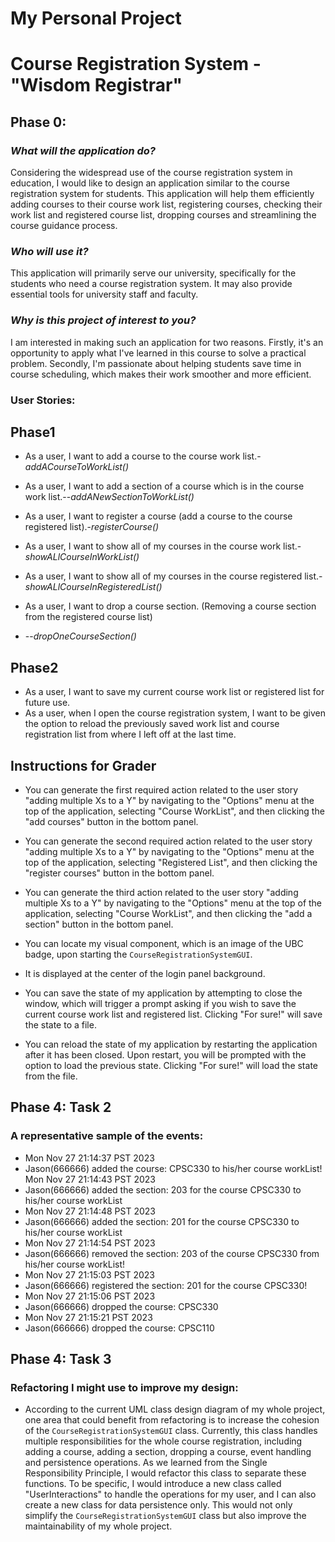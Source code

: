 # My Personal Project
# Course Registration System - "Wisdom Registrar"

## Phase 0:

### *What will the application do?*

Considering the widespread use of the course registration system in education, I would like to design an application
similar to the course registration system for students.
This application will help them efficiently adding courses to their course work list, registering courses, checking
their work list and registered course list, dropping courses and streamlining the course guidance process.


### *Who will use it?*

This application will primarily serve our university, specifically for the students who need a course 
registration system. It may also provide essential tools for university staff and faculty.



### *Why is this project of interest to you?*

I am interested in making such an application for two reasons.
Firstly, it's an opportunity to apply what I've learned in this course to solve a
practical problem. Secondly, I'm passionate about helping students save time in course scheduling, 
which makes their work smoother and more efficient.


### User Stories:

## Phase1
- As a user, I want to add a course to the course work list.-*addACourseToWorkList()*
- As a user, I want to add a section of a course which is in the course work list.--*addANewSectionToWorkList()*

- As a user, I want to register a course (add a course to the course registered list).-*registerCourse()*
- As a user, I want to show all of my courses in the course work list.-*showALlCourseInWorkList()*
- As a user, I want to show all of my courses in the course registered list.-*showALlCourseInRegisteredList()*

- As a user, I want to drop a course section. (Removing a course section from the registered course list) 
- --*dropOneCourseSection()*
## Phase2
- As a user, I want to save my current course work list or registered list for future use.
- As a user, when I open the course registration system, I want to be given the option to reload the previously 
saved work list and course registration list from where I left off at the last time.



## Instructions for Grader

- You can generate the first required action related to the user story "adding multiple Xs to a Y" by navigating to the 
"Options" menu at the top of the application, selecting "Course WorkList", and then clicking the "add courses" button
in the bottom panel.


- You can generate the second required action related to the user story "adding multiple Xs to a Y" by navigating to the
  "Options" menu at the top of the application, selecting "Registered List", and then clicking the "register courses"
  button in the bottom panel.


- You can generate the third action related to the user story "adding multiple Xs to a Y" by navigating to the
  "Options" menu at the top of the application, selecting "Course WorkList", and then clicking the "add a section"
  button in the bottom panel.


- You can locate my visual component, which is an image of the UBC badge, upon starting the
`CourseRegistrationSystemGUI`. 
- It is displayed at the center of the login panel background.


- You can save the state of my application by attempting to close the window, 
which will trigger a prompt asking if you wish to save the current course work list and registered list. Clicking 
"For sure!" will save the state to a file.


- You can reload the state of my application by restarting the application after it has been closed. 
Upon restart, you will be prompted with the option to load the previous state. Clicking "For sure!" will load the state 
from the file.

## Phase 4: Task 2
### A representative sample of the events:
- Mon Nov 27 21:14:37 PST 2023
- Jason(666666) added the course: CPSC330 to his/her course workList!
Mon Nov 27 21:14:43 PST 2023
- Jason(666666) added the section: 203 for the course CPSC330 to his/her course workList
- Mon Nov 27 21:14:48 PST 2023
- Jason(666666) added the section: 201 for the course CPSC330 to his/her course workList
- Mon Nov 27 21:14:54 PST 2023
- Jason(666666) removed the section: 203 of the course CPSC330 from his/her course workList!
- Mon Nov 27 21:15:03 PST 2023
- Jason(666666) registered the section: 201 for the course CPSC330!
- Mon Nov 27 21:15:06 PST 2023
- Jason(666666) dropped the course: CPSC330
- Mon Nov 27 21:15:21 PST 2023
- Jason(666666) dropped the course: CPSC110

## Phase 4: Task 3
### Refactoring I might use to improve my design:
- According to the current UML class design diagram of my whole project, one area that could benefit from refactoring is 
to increase the cohesion of the `CourseRegistrationSystemGUI` class. Currently, this class handles multiple 
responsibilities for the whole course registration, including adding a course, adding a section, dropping a course, 
event handling and persistence operations. As we learned from the Single Responsibility 
Principle, I would refactor this class to separate these functions. To be specific, I would introduce a new class called
"UserInteractions" to handle the operations for my user, and I can also create a new class for data persistence only.
This would not only simplify the `CourseRegistrationSystemGUI` class but also improve the maintainability of 
my whole project.













